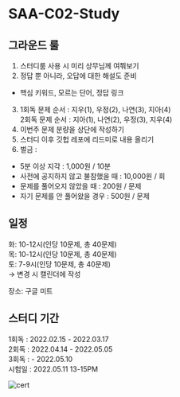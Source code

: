 # SAA-C02-Study


## 그라운드 룰
1. 스터디룸 사용 시 미리 상무님께 여쭤보기
2. 정답 뿐 아니라, 오답에 대한 해설도 준비
- 핵심 키워드, 모르는 단어, 정답 링크
3. 1회독 문제 순서 : 지우(1), 우정(2), 나연(3), 지아(4)  
   2회독 문제 순서 : 지아(1), 나연(2), 우정(3), 지우(4)
4. 이번주 문제 분량을 상단에 작성하기
5. 스터디 이후 깃헙 레포에 리드미로 내용 올리기
6. 벌금 : 
  - 5분 이상 지각 : 1,000원 / 10분
  - 사전에 공지하지 않고 불참했을 때 : 10,000원 / 회
  - 문제를 풀어오지 않았을 때 : 200원 / 문제
  - 자기 문제를 안 풀어왔을 경우 : 500원 / 문제

## 일정
화: 10-12시(인당 10문제, 총 40문제)  
목: 10-12시(인당 10문제, 총 40문제)  
토: 7-9시(인당 10문제, 총 40문제)  
→ 변경 시 캘린더에 작성

장소: 구글 미트

## 스터디 기간
1회독 : 2022.02.15 - 2022.03.17  
2회독 : 2022.04.14 - 2022.05.05  
3회독 : - 2022.05.10  
시험일 : 2022.05.11 13-15PM


![cert](https://user-images.githubusercontent.com/70079416/185668470-bdec9298-053c-4e29-a4ed-40e212b57c58.png)
